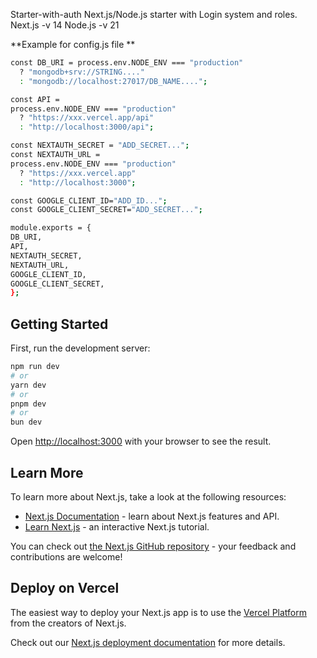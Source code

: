 Starter-with-auth
Next.js/Node.js starter with Login system and roles.
Next.js -v 14
Node.js -v 21

**Example for config.js file 
**
```bash
const DB_URI = process.env.NODE_ENV === "production"
  ? "mongodb+srv://STRING...."
  : "mongodb://localhost:27017/DB_NAME....";

const API =
process.env.NODE_ENV === "production"
  ? "https://xxx.vercel.app/api"
  : "http://localhost:3000/api";

const NEXTAUTH_SECRET = "ADD_SECRET...";
const NEXTAUTH_URL =
process.env.NODE_ENV === "production"
  ? "https://xxx.vercel.app"
  : "http://localhost:3000";

const GOOGLE_CLIENT_ID="ADD_ID...";
const GOOGLE_CLIENT_SECRET="ADD_SECRET...";

module.exports = {
DB_URI,
API,
NEXTAUTH_SECRET,
NEXTAUTH_URL,
GOOGLE_CLIENT_ID,
GOOGLE_CLIENT_SECRET,
};

```

## Getting Started

First, run the development server:

```bash
npm run dev
# or
yarn dev
# or
pnpm dev
# or
bun dev
```

Open [http://localhost:3000](http://localhost:3000) with your browser to see the result.


## Learn More

To learn more about Next.js, take a look at the following resources:

- [Next.js Documentation](https://nextjs.org/docs) - learn about Next.js features and API.
- [Learn Next.js](https://nextjs.org/learn) - an interactive Next.js tutorial.

You can check out [the Next.js GitHub repository](https://github.com/vercel/next.js/) - your feedback and contributions are welcome!

## Deploy on Vercel

The easiest way to deploy your Next.js app is to use the [Vercel Platform](https://vercel.com/new?utm_medium=default-template&filter=next.js&utm_source=create-next-app&utm_campaign=create-next-app-readme) from the creators of Next.js.

Check out our [Next.js deployment documentation](https://nextjs.org/docs/deployment) for more details.
